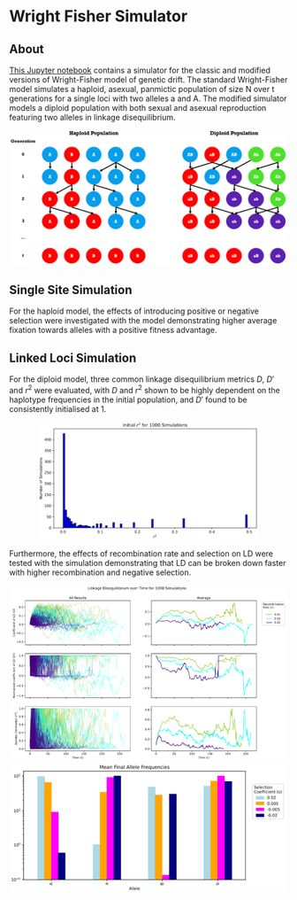 # Wright Fisher Simulator
## About
<a href="https://github.com/TomMakesThings/Wright-Fisher-Simulator/blob/main/WrightFisher.ipynb">This Jupyter notebook</a> contains a simulator for the classic and modified versions of Wright-Fisher model of genetic drift. The standard Wright-Fisher model simulates a haploid, asexual, panmictic population of size N over t generations for a single loci with two alleles a and A. The modified simulator models a diploid population with both sexual and asexual reproduction featuring two alleles in linkage disequilibrium.

<div align="center">
  <img src="https://github.com/TomMakesThings/Wright-Fisher-Simulator/blob/assets/Images/Population-Diagrams.png" width=800>
</div>

## Single Site Simulation
For the haploid model, the effects of introducing positive or negative selection were investigated with the model demonstrating higher average fixation towards alleles with a positive fitness advantage.

## Linked Loci Simulation
For the diploid model, three common linkage disequilibrium metrics $D$, $D'$ and $r^{2}$ were evaluated, with $D$ and $r^{2}$ shown to be highly dependent on the haplotype frequencies in the initial population, and $D'$ found to be consistently initialised at 1.

<div align="center">
  <img src="https://github.com/TomMakesThings/Wright-Fisher-Simulator/blob/assets/Images/Initial-r2.png" width=400>
</div>

Furthermore, the effects of recombination rate and selection on LD were tested with the simulation demonstrating that LD can be broken down faster with higher recombination and negative selection.

<div align="center">
  <img src="https://github.com/TomMakesThings/Wright-Fisher-Simulator/blob/assets/Images/Diploid-LD-1000.png" width=700>
</div>

<div align="center">
  <img src="https://github.com/TomMakesThings/Wright-Fisher-Simulator/blob/assets/Images/Diploid-Selection.png" width=500>
</div>
